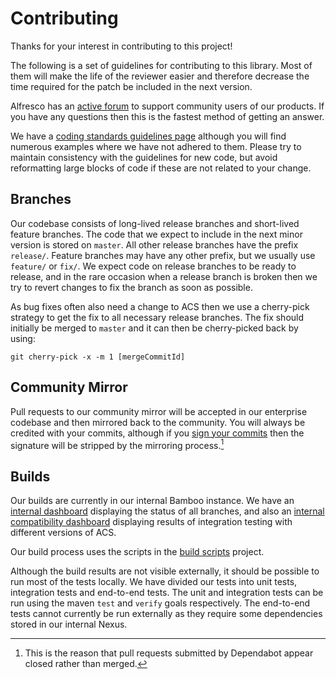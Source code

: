 # Contributing

Thanks for your interest in contributing to this project!

The following is a set of guidelines for contributing to this library. Most of them will
make the life of the reviewer easier and therefore decrease the time required for the
patch be included in the next version.

Alfresco has an [active forum](http://community.alfresco.com/community/ecm) to support
community users of our products. If you have any questions then this is the fastest method
of getting an answer.

We have a [coding standards guidelines page](https://hub.alfresco.com/t5/alfresco-content-services-hub/coding-standards-for-alfresco-content-services/ba-p/290457)
although you will find numerous examples where we have not adhered to them.  Please try to
maintain consistency with the guidelines for new code, but avoid reformatting large
blocks of code if these are not related to your change.

## Branches

Our codebase consists of long-lived release branches and short-lived feature branches. The
code that we expect to include in the next minor version is stored on `master`.  All other
release branches have the prefix `release/`. Feature branches may have any other prefix,
but we usually use `feature/` or `fix/`. We expect code on release branches to be ready
to release, and in the rare occasion when a release branch is broken then we try to revert
changes to fix the branch as soon as possible.

As bug fixes often also need a change to ACS then we use a cherry-pick strategy to get the
fix to all necessary release branches.  The fix should initially be merged to `master` and
it can then be cherry-picked back by using:

```git cherry-pick -x -m 1 [mergeCommitId]```

## Community Mirror

Pull requests to our community mirror will be accepted in our enterprise codebase and then
mirrored back to the community.  You will always be credited with your commits, although if
you [sign your commits](https://git-scm.com/book/en/v2/Git-Tools-Signing-Your-Work) then the
signature will be stripped by the mirroring process.[^dependabot]

[^dependabot]: This is the reason that pull requests submitted by Dependabot appear closed
rather than merged.

## Builds

Our builds are currently in our internal Bamboo instance.  We have an [internal dashboard](http://pson01.alfresco.com:8081/SAI-FeatureBranches)
displaying the status of all branches, and also an [internal compatibility dashboard](http://pson01.alfresco.com:8081/SAI-Compatibility)
displaying results of integration testing with different versions of ACS.

Our build process uses the scripts in the [build scripts](https://git.alfresco.com/search_discovery/BuildScripts)
project.

Although the build results are not visible externally, it should be possible to run most of
the tests locally.  We have divided our tests into unit tests, integration tests and
end-to-end tests.  The unit and integration tests can be run using the maven `test` and
`verify` goals respectively.  The end-to-end tests cannot currently be run externally as
they require some dependencies stored in our internal Nexus.
